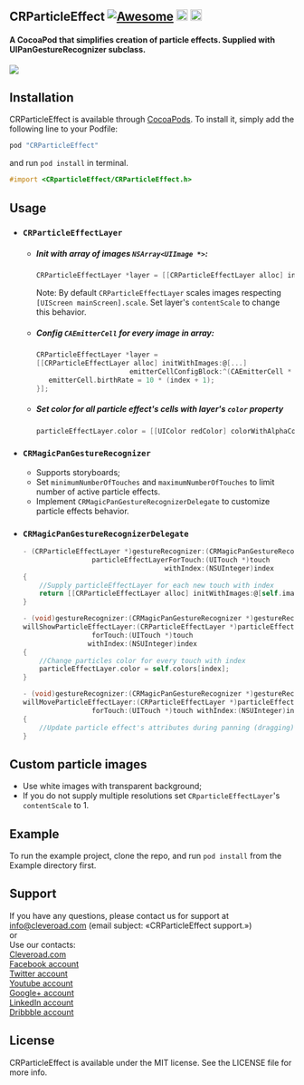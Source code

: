 ## CRParticleEffect [![Awesome](https://cdn.rawgit.com/sindresorhus/awesome/d7305f38d29fed78fa85652e3a63e154dd8e8829/media/badge.svg)](https://github.com/sindresorhus/awesome) <img src="https://www.cleveroad.com/public/comercial/label-ios.svg" height="20"> <a href="https://www.cleveroad.com/?utm_source=github&utm_medium=label&utm_campaign=contacts"><img src="https://www.cleveroad.com/public/comercial/label-cleveroad.svg" height="20"></a>

#### A CocoaPod that simplifies creation of particle effects. Supplied with UIPanGestureRecognizer subclass.

<img src="https://www.cleveroad.com/public/comercial/CRParticleEffect.gif" />

## Installation

CRParticleEffect is available through [CocoaPods](http://cocoapods.org). To install
it, simply add the following line to your Podfile:

```ruby
pod "CRParticleEffect"
```

and run `pod install` in terminal.

```objective-c
#import <CRparticleEffect/CRParticleEffect.h>
```

## Usage
* ### `CRParticleEffectLayer`
   * ##### Init with array of images `NSArray<UIImage *>`:
     ```objective-c
     CRParticleEffectLayer *layer = [[CRParticleEffectLayer alloc] initWithImages:@[...]];
     ```
     
     Note: By default `CRParticleEffectLayer` scales images respecting `[UIScreen mainScreen].scale`. Set layer's `contentScale` to change this behavior.
     
   * ##### Config `CAEmitterCell` for every image in array:
     ```objective-c
     CRParticleEffectLayer *layer =
     [[CRParticleEffectLayer alloc] initWithImages:@[...]
                            emitterCellConfigBlock:^(CAEmitterCell * _Nonnull emitterCell, NSInteger index) {
        emitterCell.birthRate = 10 * (index + 1);
     }];
     ```
     
   * ##### Set color for all particle effect's cells with layer's `color` property
     ```objective-c
     particleEffectLayer.color = [[UIColor redColor] colorWithAlphaComponent:0.75f]
     ```
     
* ### `CRMagicPanGestureRecognizer`
   * Supports storyboards;
   * Set `minimumNumberOfTouches` and `maximumNumberOfTouches` to limit number of active particle effects.
   * Implement `CRMagicPanGestureRecognizerDelegate` to customize particle effects behavior.
* ### `CRMagicPanGestureRecognizerDelegate`
  ```objective-c
  - (CRParticleEffectLayer *)gestureRecognizer:(CRMagicPanGestureRecognizer *)gestureRecognizer
                   particleEffectLayerForTouch:(UITouch *)touch
                                     withIndex:(NSUInteger)index
  {
      //Supply particleEffectLayer for each new touch with index
      return [[CRParticleEffectLayer alloc] initWithImages:@[self.images[index]]];
  }

  - (void)gestureRecognizer:(CRMagicPanGestureRecognizer *)gestureRecognizer
  willShowParticleEffectLayer:(CRParticleEffectLayer *)particleEffectLayer
                   forTouch:(UITouch *)touch
                  withIndex:(NSUInteger)index
  {
      //Change particles color for every touch with index
      particleEffectLayer.color = self.colors[index];
  }

  - (void)gestureRecognizer:(CRMagicPanGestureRecognizer *)gestureRecognizer
  willMoveParticleEffectLayer:(CRParticleEffectLayer *)particleEffectLayer
                   forTouch:(UITouch *)touch withIndex:(NSUInteger)index
  {
      //Update particle effect's attributes during panning (dragging) for specific touch with index
  }
  ```

## Custom particle images
* Use white images with transparent background;
* If you do not supply multiple resolutions set `CRparticleEffectLayer`'s `contentScale` to 1.

## Example

To run the example project, clone the repo, and run `pod install` from the Example directory first.

## Support
If you have any questions, please contact us for support at info@cleveroad.com (email subject: «CRParticleEffect support.»)
<br>or
<br>Use our contacts:
<br><a href="https://www.cleveroad.com/?utm_source=github&utm_medium=link&utm_campaign=contacts">Cleveroad.com</a>
<br><a href="https://www.facebook.com/cleveroadinc">Facebook account</a>
<br><a href="https://twitter.com/CleveroadInc">Twitter account</a>
<br><a href="https://www.youtube.com/c/Cleveroadinc">Youtube account</a>
<br><a href="https://plus.google.com/+CleveroadInc/">Google+ account</a>
<br><a href="https://www.linkedin.com/company/cleveroad-inc-">LinkedIn account</a>
<br><a href="https://dribbble.com/cleveroad">Dribbble account</a>

## License

CRParticleEffect is available under the MIT license. See the LICENSE file for more info.